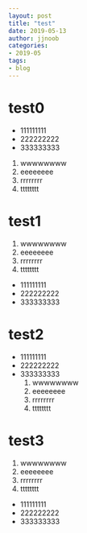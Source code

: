 ```yaml
---
layout: post
title: "test"
date: 2019-05-13
author: jjnoob
categories:
- 2019-05
tags:
- blog
---
```


# test0


* 111111111
* 222222222
* 333333333
1. wwwwwwww
2. eeeeeeee
3. rrrrrrrr
4. tttttttt


# test1

1. wwwwwwww
2. eeeeeeee
3. rrrrrrrr
4. tttttttt
* 111111111
* 222222222
* 333333333



# test2

* 111111111
* 222222222
* 333333333
  1. wwwwwwww
  2. eeeeeeee
  3. rrrrrrrr
  4. tttttttt


# test3
1. wwwwwwww
2. eeeeeeee
3. rrrrrrrr
4. tttttttt
  * 111111111
  * 222222222
  * 333333333
